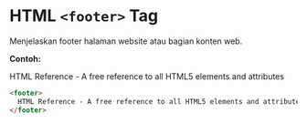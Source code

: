 # HTML `<footer>` Tag

Menjelaskan footer halaman website atau bagian konten web.

<div class="example">
	<p class="example__label"><strong>Contoh:</strong></p>
	<div class="example__preview">
<footer>
  HTML Reference - A free reference to all HTML5 elements and attributes
</footer>
	</div>
</div>

```html
<footer>
  HTML Reference - A free reference to all HTML5 elements and attributes
</footer>
```